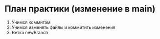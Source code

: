 # План практики (изменение в main)
1. Учимся коммитам
2. Учимся изменять файлы и коммитить изменения
3. Ветка newBranch